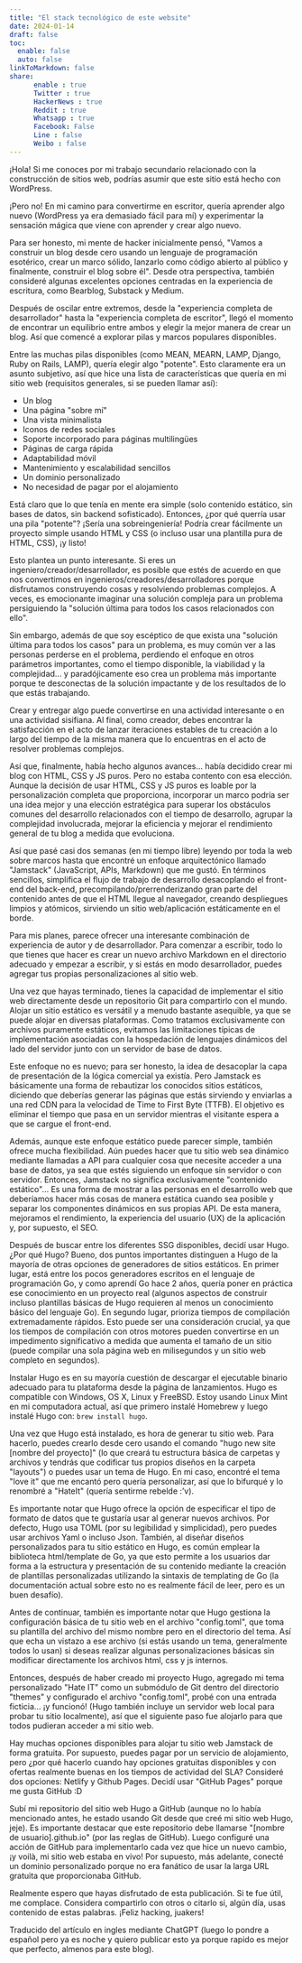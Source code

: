 ```yaml
---
title: "El stack tecnológico de este website"
date: 2024-01-14
draft: false
toc:
  enable: false
  auto: false
linkToMarkdown: false
share:
      enable : true
      Twitter : true
      HackerNews : true
      Reddit : true
      Whatsapp : true
      Facebook: False
      Line : false
      Weibo : false
---
```

¡Hola! Si me conoces por mi trabajo secundario relacionado con la construcción de sitios web, podrías asumir que este sitio está hecho con WordPress.

¡Pero no! En mi camino para convertirme en escritor, quería aprender algo nuevo (WordPress ya era demasiado fácil para mí) y experimentar la sensación mágica que viene con aprender y crear algo nuevo.

Para ser honesto, mi mente de hacker inicialmente pensó, "Vamos a construir un blog desde cero usando un lenguaje de programación esotérico, crear un marco sólido, lanzarlo como código abierto al público y finalmente, construir el blog sobre él". Desde otra perspectiva, también consideré algunas excelentes opciones centradas en la experiencia de escritura, como Bearblog, Substack y Medium.

Después de oscilar entre extremos, desde la "experiencia completa de desarrollador" hasta la "experiencia completa de escritor", llegó el momento de encontrar un equilibrio entre ambos y elegir la mejor manera de crear un blog. Así que comencé a explorar pilas y marcos populares disponibles.

Entre las muchas pilas disponibles (como MEAN, MEARN, LAMP, Django, Ruby on Rails, LAMP), quería elegir algo "potente". Esto claramente era un asunto subjetivo, así que hice una lista de características que quería en mi sitio web (requisitos generales, si se pueden llamar así):

- Un blog
- Una página "sobre mí"
- Una vista minimalista
- Iconos de redes sociales
- Soporte incorporado para páginas multilingües
- Páginas de carga rápida
- Adaptabilidad móvil
- Mantenimiento y escalabilidad sencillos
- Un dominio personalizado
- No necesidad de pagar por el alojamiento

Está claro que lo que tenía en mente era simple (solo contenido estático, sin bases de datos, sin backend sofisticado). Entonces, ¿por qué querría usar una pila "potente"? ¡Sería una sobreingeniería! Podría crear fácilmente un proyecto simple usando HTML y CSS (o incluso usar una plantilla pura de HTML, CSS), ¡y listo!

Esto plantea un punto interesante. Si eres un ingeniero/creador/desarrollador, es posible que estés de acuerdo en que nos convertimos en ingenieros/creadores/desarrolladores porque disfrutamos construyendo cosas y resolviendo problemas complejos. A veces, es emocionante imaginar una solución compleja para un problema persiguiendo la "solución última para todos los casos relacionados con ello".

Sin embargo, además de que soy escéptico de que exista una "solución última para todos los casos" para un problema, es muy común ver a las personas perderse en el problema, perdiendo el enfoque en otros parámetros importantes, como el tiempo disponible, la viabilidad y la complejidad... y paradójicamente eso crea un problema más importante porque te desconectas de la solución impactante y de los resultados de lo que estás trabajando.

Crear y entregar algo puede convertirse en una actividad interesante o en una actividad sisifiana. Al final, como creador, debes encontrar la satisfacción en el acto de lanzar iteraciones estables de tu creación a lo largo del tiempo de la misma manera que lo encuentras en el acto de resolver problemas complejos.

Así que, finalmente, había hecho algunos avances... había decidido crear mi blog con HTML, CSS y JS puros. Pero no estaba contento con esa elección. Aunque la decisión de usar HTML, CSS y JS puros es loable por la personalización completa que proporciona, incorporar un marco podría ser una idea mejor y una elección estratégica para superar los obstáculos comunes del desarrollo relacionados con el tiempo de desarrollo, agrupar la complejidad involucrada, mejorar la eficiencia y mejorar el rendimiento general de tu blog a medida que evoluciona.

Así que pasé casi dos semanas (en mi tiempo libre) leyendo por toda la web sobre marcos hasta que encontré un enfoque arquitectónico llamado "Jamstack" (JavaScript, APIs, Markdown) que me gustó. En términos sencillos, simplifica el flujo de trabajo de desarrollo desacoplando el front-end del back-end, precompilando/prerrenderizando gran parte del contenido antes de que el HTML llegue al navegador, creando despliegues limpios y atómicos, sirviendo un sitio web/aplicación estáticamente en el borde.

Para mis planes, parece ofrecer una interesante combinación de experiencia de autor y de desarrollador. Para comenzar a escribir, todo lo que tienes que hacer es crear un nuevo archivo Markdown en el directorio adecuado y empezar a escribir, y si estás en modo desarrollador, puedes agregar tus propias personalizaciones al sitio web.

Una vez que hayas terminado, tienes la capacidad de implementar el sitio web directamente desde un repositorio Git para compartirlo con el mundo. Alojar un sitio estático es versátil y a menudo bastante asequible, ya que se puede alojar en diversas plataformas. Como tratamos exclusivamente con archivos puramente estáticos, evitamos las limitaciones típicas de implementación asociadas con la hospedación de lenguajes dinámicos del lado del servidor junto con un servidor de base de datos.

Este enfoque no es nuevo; para ser honesto, la idea de desacoplar la capa de presentación de la lógica comercial ya existía. Pero Jamstack es básicamente una forma de rebautizar los conocidos sitios estáticos, diciendo que deberías generar las páginas que estás sirviendo y enviarlas a una red CDN para la velocidad de Time to First Byte (TTFB). El objetivo es eliminar el tiempo que pasa en un servidor mientras el visitante espera a que se cargue el front-end.

Además, aunque este enfoque estático puede parecer simple, también ofrece mucha flexibilidad. Aún puedes hacer que tu sitio web sea dinámico mediante llamadas a API para cualquier cosa que necesite acceder a una base de datos, ya sea que estés siguiendo un enfoque sin servidor o con servidor. Entonces, Jamstack no significa exclusivamente "contenido estático"... Es una forma de mostrar a las personas en el desarrollo web que deberíamos hacer más cosas de manera estática cuando sea posible y separar los componentes dinámicos en sus propias API. De esta manera, mejoramos el rendimiento, la experiencia del usuario (UX) de la aplicación y, por supuesto, el SEO.

Después de buscar entre los diferentes SSG disponibles, decidí usar Hugo. ¿Por qué Hugo? Bueno, dos puntos importantes distinguen a Hugo de la mayoría de otras opciones de generadores de sitios estáticos. En primer lugar, está entre los pocos generadores escritos en el lenguaje de programación Go, y como aprendí Go hace 2 años, quería poner en práctica ese conocimiento en un proyecto real (algunos aspectos de construir incluso plantillas básicas de Hugo requieren al menos un conocimiento básico del lenguaje Go). En segundo lugar, prioriza tiempos de compilación extremadamente rápidos. Esto puede ser una consideración crucial, ya que los tiempos de compilación con otros motores pueden convertirse en un impedimento significativo a medida que aumenta el tamaño de un sitio (puede compilar una sola página web en milisegundos y un sitio web completo en segundos).

Instalar Hugo es en su mayoría cuestión de descargar el ejecutable binario adecuado para tu plataforma desde la página de lanzamientos. Hugo es compatible con Windows, OS X, Linux y FreeBSD. Estoy usando Linux Mint en mi computadora actual, así que primero instalé Homebrew y luego instalé Hugo con: `brew install hugo`.

Una vez que Hugo está instalado, es hora de generar tu sitio web. Para hacerlo, puedes crearlo desde cero usando el comando "hugo new site [nombre del proyecto]" (lo que creará tu estructura básica de carpetas y archivos y tendrás que codificar tus propios diseños en la carpeta "layouts") o puedes usar un tema de Hugo. En mi caso, encontré el tema "love it" que me encantó pero quería personalizar, así que lo bifurqué y lo renombré a "HateIt" (quería sentirme rebelde :’v).

Es importante notar que Hugo ofrece la opción de especificar el tipo de formato de datos que te gustaría usar al generar nuevos archivos. Por defecto, Hugo usa TOML (por su legibilidad y simplicidad), pero puedes usar archivos Yaml o incluso Json. También, al diseñar diseños personalizados para tu sitio estático en Hugo, es común emplear la biblioteca html/template de Go, ya que esto permite a los usuarios dar forma a la estructura y presentación de su contenido mediante la creación de plantillas personalizadas utilizando la sintaxis de templating de Go (la documentación actual sobre esto no es realmente fácil de leer, pero es un buen desafío).

Antes de continuar, también es importante notar que Hugo gestiona la configuración básica de tu sitio web en el archivo "config.toml", que toma su plantilla del archivo del mismo nombre pero en el directorio del tema. Así que echa un vistazo a ese archivo (si estás usando un tema, generalmente todos lo usan) si deseas realizar algunas personalizaciones básicas sin modificar directamente los archivos html, css y js internos.

Entonces, después de haber creado mi proyecto Hugo, agregado mi tema personalizado "Hate IT" como un submódulo de Git dentro del directorio "themes" y configurado el archivo "config.toml", probé con una entrada ficticia... ¡y funcionó! (Hugo también incluye un servidor web local para probar tu sitio localmente), así que el siguiente paso fue alojarlo para que todos pudieran acceder a mi sitio web.

Hay muchas opciones disponibles para alojar tu sitio web Jamstack de forma gratuita. Por supuesto, puedes pagar por un servicio de alojamiento, pero ¿por qué hacerlo cuando hay opciones gratuitas disponibles y con ofertas realmente buenas en los tiempos de actividad del SLA? Consideré dos opciones: Netlify y Github Pages. Decidí usar "GitHub Pages" porque me gusta GitHub :D

Subí mi repositorio del sitio web Hugo a GitHub (aunque no lo había mencionado antes, he estado usando Git desde que creé mi sitio web Hugo, jeje). Es importante destacar que este repositorio debe llamarse "[nombre de usuario].github.io" (por las reglas de GitHub). Luego configuré una acción de GitHub para implementarlo cada vez que hice un nuevo cambio, ¡y voilà, mi sitio web estaba en vivo! Por supuesto, más adelante, conecté un dominio personalizado porque no era fanático de usar la larga URL gratuita que proporcionaba GitHub.

Realmente espero que hayas disfrutado de esta publicación. Si te fue útil, me complace. Considera compartirlo con otros o citarlo si, algún día, usas contenido de estas palabras. ¡Feliz hacking, juakers! 

Traducido del artículo en ingles mediante ChatGPT (luego lo pondre a español pero ya es noche y quiero publicar esto ya porque rapido es mejor que perfecto, almenos para este blog).